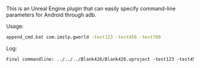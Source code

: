 This is an Unreal Engine plugin that can easily specify command-line parameters for Android through adb.

Usage:

```bash
append_cmd.bat com.imzlp.gworld -test123 -test456 -test789
```

Log:

```txt
Final commandline: ../../../Blank426/Blank426.uproject -test123 -test456 -test789
```

